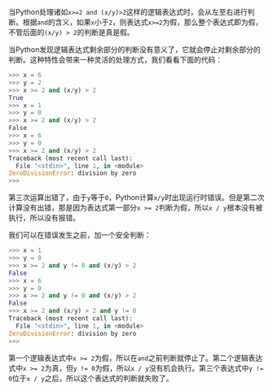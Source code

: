 当Python处理诸如`x>=2 and (x/y)>2`这样的逻辑表达式时，会从左至右进行判断。根据`and`的含义，如果`x`小于`2`，则表达式`x>=2`为假，那么整个表达式即为假，不管后面的`(x/y) > 2`的判断是真是假。

当Python发现逻辑表达式剩余部分的判断没有意义了，它就会停止对剩余部分的判断。这种特性会带来一种灵活的处理方式，我们看看下面的代码：
```python
>>> x = 6
>>> y = 2
>>> x >= 2 and (x/y) > 2
True
>>> x = 1
>>> y = 0
>>> x >= 2 and (x/y) > 2
False
>>> x = 6
>>> y = 0
>>> x >= 2 and (x/y) > 2
Traceback (most recent call last):
  File "<stdin>", line 1, in <module>
ZeroDivisionError: division by zero
>>>
```
第三次运算出错了，由于`y`等于`0`，Python计算`x/y`时出现运行时错误。但是第二次计算没有出错，那是因为表达式第一部分`x >= 2`判断为假，所以`x / y`根本没有被执行，所以没有报错。

我们可以在错误发生之前，加一个安全判断：
```python
>>> x = 1
>>> y = 0
>>> x >= 2 and y != 0 and (x/y) > 2
False
>>> x = 6
>>> y = 0
>>> x >= 2 and y != 0 and (x/y) > 2
False
>>> x >= 2 and (x/y) > 2 and y != 0
Traceback (most recent call last):
  File "<stdin>", line 1, in <module>
ZeroDivisionError: division by zero
>>>
```
第一个逻辑表达式中`x >= 2`为假，所以在`and`之前判断就停止了。第二个逻辑表达式中`x >= 2`为真，但`y != 0`为假，所以`x / y`没有机会执行。第三个表达式中`y != 0`位于`x / y`之后，所以这个表达式的判断就失败了。

